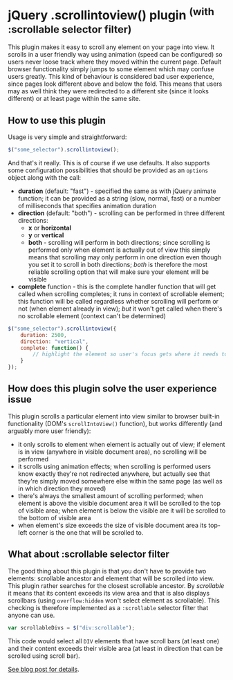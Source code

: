 jQuery .scrollintoview() plugin <sup>(with :scrollable selector filter)</sup>
==
This plugin makes it easy to scroll any element on your page into view. It scrolls in a user friendly way using animation (speed can be configured) so users never loose track where they moved within the current page. Default browser functionality simply jumps to some element which may confuse users greatly. This kind of behaviour is considered bad user experience, since pages look different above and below the fold. This means that users may as well think they were redirected to a different site (since it looks different) or at least page within the same site.

How to use this plugin
--
Usage is very simple and straightforward:

```javascript
$("some_selector").scrollintoview();
```

And that's it really. This is of course if we use defaults. It also supports some configuration possibilities that should be provided as an `options` object along with the call:

* **duration** (default: "fast") - specified the same as with jQuery animate function; it can be provided as a string (slow, normal, fast) or a number of milliseconds that specifies animation duration
* **direction** (default: "both") - scrolling can be performed in three different directions:
    * **x** or **horizontal**
    * **y** or **vertical**
    * **both** - scrolling will perform in both directions; since scrolling is performed only when element is actually out of view this simply means that scrolling may only perform in one direction even though you set it to scroll in both directions; *both* is therefore the most reliable scrolling option that will make sure your element will be visible
* **complete** function - this is the complete handler function that will get called when scrolling completes; it runs in context of scrollable element; this function will be called regardless whether scrolling will perform or not (when element already in view); *but* it won't get called when there's no scrollable element (context can't be determined)

```javascript
$("some_selector").scrollintoview({
    duration: 2500,
    direction: "vertical",
    complete: function() {
        // highlight the element so user's focus gets where it needs to be
    }
});
```

How does this plugin solve the user experience issue
--
This plugin scrolls a particular element into view similar to browser built-in functionality (DOM's `scrollIntoView()` function), but works differently (and arguably more user friendly):

* it only scrolls to element when element is actually out of view; if element is in view (anywhere in visible document area), no scrolling will be performed
* it scrolls using animation effects; when scrolling is performed users know exactly they're not redirected anywhere, but actually see that they're simply moved somewhere else within the same page (as well as in which direction they moved)
* there's always the smallest amount of scrolling performed; when element is above the visible document area it will be scrolled to the top of visible area; when element is below the visible are it will be scrolled to the bottom of visible area
* when element's size exceeds the size of visible document area its top-left corner is the one that will be scrolled to.

What about :scrollable selector filter
--
The good thing about this plugin is that you don't have to provide two elements: scrollable ancestor and element that will be scrolled into view. This plugin rather searches for the closest scrollable ancestor. By *scrollable* it means that its content exceeds its view area and that is also displays scrollbars (using `overflow:hidden` won't select element as scrollable). This checking is therefore implemented as a `:scrollable` selector filter that anyone can use.

```javascript
var scrollableDivs = $("div:scrollable");
```

This code would select all `DIV` elements that have scroll bars (at least one) and their content exceeds their visible area (at least in direction that can be scrolled using scroll bar).

[See blog post for details](http://erraticdev.blogspot.com/2011/02/jquery-scroll-into-view-plugin-with.html).